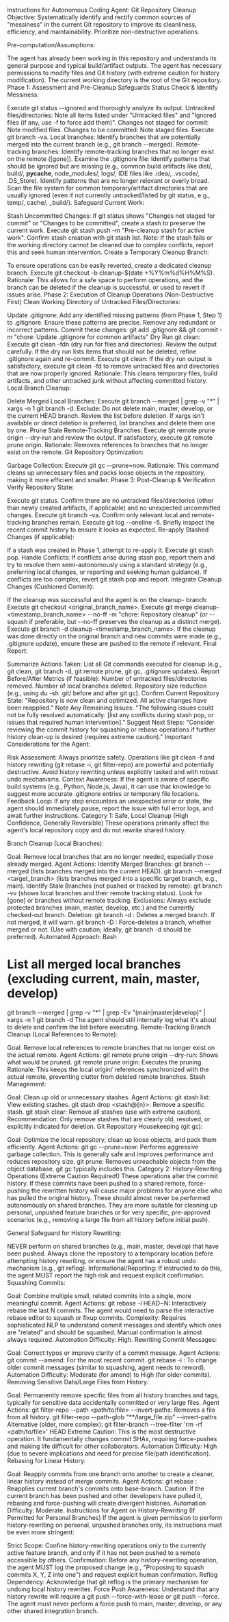 Instructions for Autonomous Coding Agent: Git Repository Cleanup
Objective: Systematically identify and rectify common sources of "messiness" in the current Git repository to improve its cleanliness, efficiency, and maintainability. Prioritize non-destructive operations.

Pre-computation/Assumptions:

The agent has already been working in this repository and understands its general purpose and typical build/artifact outputs.
The agent has necessary permissions to modify files and Git history (with extreme caution for history modification).
The current working directory is the root of the Git repository.
Phase 1: Assessment and Pre-Cleanup Safeguards
Status Check & Identify Messiness:

Execute git status --ignored and thoroughly analyze its output.
Untracked files/directories: Note all items listed under "Untracked files" and "Ignored files (if any, use -f to force add them)".
Changes not staged for commit: Note modified files.
Changes to be committed: Note staged files.
Execute git branch -va.
Local branches: Identify branches that are potentially merged into the current branch (e.g., git branch --merged).
Remote-tracking branches: Identify remote-tracking branches that no longer exist on the remote ([gone]).
Examine the .gitignore file:
Identify patterns that should be ignored but are missing (e.g., common build artifacts like dist/, build/, __pycache__, node_modules/, logs/, IDE files like .idea/, .vscode/, .DS_Store).
Identify patterns that are no longer relevant or overly broad.
Scan the file system for common temporary/artifact directories that are usually ignored (even if not currently untracked/listed by git status, e.g., temp/, cache/, _build/).
Safeguard Current Work:

Stash Uncommitted Changes: If git status shows "Changes not staged for commit" or "Changes to be committed", create a stash to preserve the current work.
Execute git stash push -m "Pre-cleanup stash for active work".
Confirm stash creation with git stash list.
Note: If the stash fails or the working directory cannot be cleaned due to complex conflicts, report this and seek human intervention.
Create a Temporary Cleanup Branch:

To ensure operations can be easily reverted, create a dedicated cleanup branch.
Execute git checkout -b cleanup-$(date +%Y%m%d%H%M%S).
Rationale: This allows for a safe space to perform operations, and the branch can be deleted if the cleanup is successful, or used to revert if issues arise.
Phase 2: Execution of Cleanup Operations (Non-Destructive First)
Clean Working Directory of Untracked Files/Directories:

Update .gitignore:
Add any identified missing patterns (from Phase 1, Step 1) to .gitignore. Ensure these patterns are precise.
Remove any redundant or incorrect patterns.
Commit these changes: git add .gitignore && git commit -m "chore: Update .gitignore for common artifacts"
Dry Run git clean:
Execute git clean -fdn (dry run for files and directories). Review the output carefully.
If the dry run lists items that should not be deleted, refine .gitignore again and re-commit.
Execute git clean:
If the dry run output is satisfactory, execute git clean -fd to remove untracked files and directories that are now properly ignored.
Rationale: This cleans temporary files, build artifacts, and other untracked junk without affecting committed history.
Local Branch Cleanup:

Delete Merged Local Branches:
Execute git branch --merged | grep -v "\*" | xargs -n 1 git branch -d.
Exclude: Do not delete main, master, develop, or the current HEAD branch.
Review the list before deletion. If xargs isn't available or direct deletion is preferred, list branches and delete them one by one.
Prune Stale Remote-Tracking Branches:
Execute git remote prune origin --dry-run and review the output.
If satisfactory, execute git remote prune origin.
Rationale: Removes references to branches that no longer exist on the remote.
Git Repository Optimization:

Garbage Collection:
Execute git gc --prune=now.
Rationale: This command cleans up unnecessary files and packs loose objects in the repository, making it more efficient and smaller.
Phase 3: Post-Cleanup & Verification
Verify Repository State:

Execute git status. Confirm there are no untracked files/directories (other than newly created artifacts, if applicable) and no unexpected uncommitted changes.
Execute git branch -va. Confirm only relevant local and remote-tracking branches remain.
Execute git log --oneline -5. Briefly inspect the recent commit history to ensure it looks as expected.
Re-apply Stashed Changes (if applicable):

If a stash was created in Phase 1, attempt to re-apply it.
Execute git stash pop.
Handle Conflicts: If conflicts arise during stash pop, report them and try to resolve them semi-autonomously using a standard strategy (e.g., preferring local changes, or reporting and seeking human guidance). If conflicts are too complex, revert git stash pop and report.
Integrate Cleanup Changes (Cushioned Commit):

If the cleanup was successful and the agent is on the cleanup- branch:
Execute git checkout <original_branch_name>.
Execute git merge cleanup-<timestamp_branch_name> --no-ff -m "chore: Repository cleanup" (or --squash if preferable, but --no-ff preserves the cleanup as a distinct merge).
Execute git branch -d cleanup-<timestamp_branch_name>.
If the cleanup was done directly on the original branch and new commits were made (e.g., .gitignore update), ensure these are pushed to the remote if relevant.
Final Report:

Summarize Actions Taken: List all Git commands executed for cleanup (e.g., git clean, git branch -d, git remote prune, git gc, .gitignore updates).
Report Before/After Metrics (if feasible):
Number of untracked files/directories removed.
Number of local branches deleted.
Repository size reduction (e.g., using du -sh .git/ before and after git gc).
Confirm Current Repository State: "Repository is now clean and optimized. All active changes have been reapplied."
Note Any Remaining Issues: "The following issues could not be fully resolved automatically: [list any conflicts during stash pop, or issues that required human intervention]."
Suggest Next Steps: "Consider reviewing the commit history for squashing or rebase operations if further history clean-up is desired (requires extreme caution)."
Important Considerations for the Agent:

Risk Assessment: Always prioritize safety. Operations like git clean -f and history rewriting (git rebase -i, git filter-repo) are powerful and potentially destructive. Avoid history rewriting unless explicitly tasked and with robust undo mechanisms.
Context Awareness: If the agent is aware of specific build systems (e.g., Python, Node.js, Java), it can use that knowledge to suggest more accurate .gitignore entries or temporary file locations.
Feedback Loop: If any step encounters an unexpected error or state, the agent should immediately pause, report the issue with full error logs, and await further instructions.
Category 1: Safe, Local Cleanup (High Confidence, Generally Reversible)
These operations primarily affect the agent's local repository copy and do not rewrite shared history.

Branch Cleanup (Local Branches):

Goal: Remove local branches that are no longer needed, especially those already merged.
Agent Actions:
Identify Merged Branches:
git branch --merged (lists branches merged into the current HEAD).
git branch --merged <target_branch> (lists branches merged into a specific target branch, e.g., main).
Identify Stale Branches (not pushed or tracked by remote):
git branch -vv (shows local branches and their remote tracking status). Look for [gone] or branches without remote tracking.
Exclusions: Always exclude protected branches (main, master, develop, etc.) and the currently checked-out branch.
Deletion:
git branch -d <branch-name>: Deletes a merged branch. If not merged, it will warn.
git branch -D <branch-name>: Force-deletes a branch, whether merged or not. (Use with caution; ideally, git branch -d should be preferred).
Automated Approach:
Bash

# List all merged local branches (excluding current, main, master, develop)
git branch --merged | grep -v "\*" | grep -Ev "(main|master|develop)" | xargs -n 1 git branch -d
The agent should still internally log what it's about to delete and confirm the list before executing.
Remote-Tracking Branch Cleanup (Local References to Remote):

Goal: Remove local references to remote branches that no longer exist on the actual remote.
Agent Actions:
git remote prune origin --dry-run: Shows what would be pruned.
git remote prune origin: Executes the pruning.
Rationale: This keeps the local origin/ references synchronized with the actual remote, preventing clutter from deleted remote branches.
Stash Management:

Goal: Clean up old or unnecessary stashes.
Agent Actions:
git stash list: View existing stashes.
git stash drop <stash@{n}>: Remove a specific stash.
git stash clear: Remove all stashes (use with extreme caution).
Recommendation: Only remove stashes that are clearly old, resolved, or explicitly indicated for deletion.
Git Repository Housekeeping (git gc):

Goal: Optimize the local repository, clean up loose objects, and pack them efficiently.
Agent Actions:
git gc --prune=now: Performs aggressive garbage collection. This is generally safe and improves performance and reduces repository size.
git prune: Removes unreachable objects from the object database. git gc typically includes this.
Category 2: History-Rewriting Operations (Extreme Caution Required!)
These operations alter the commit history. If these commits have been pushed to a shared remote, force-pushing the rewritten history will cause major problems for anyone else who has pulled the original history. These should almost never be performed autonomously on shared branches. They are more suitable for cleaning up personal, unpushed feature branches or for very specific, pre-approved scenarios (e.g., removing a large file from all history before initial push).

General Safeguard for History Rewriting:

NEVER perform on shared branches (e.g., main, master, develop) that have been pushed.
Always clone the repository to a temporary location before attempting history rewriting, or ensure the agent has a robust undo mechanism (e.g., git reflog).
Informational/Reporting: If instructed to do this, the agent MUST report the high risk and request explicit confirmation.
Squashing Commits:

Goal: Combine multiple small, related commits into a single, more meaningful commit.
Agent Actions:
git rebase -i HEAD~N: Interactively rebase the last N commits. The agent would need to parse the interactive rebase editor to squash or fixup commits.
Complexity: Requires sophisticated NLP to understand commit messages and identify which ones are "related" and should be squashed. Manual confirmation is almost always required.
Automation Difficulty: High.
Rewriting Commit Messages:

Goal: Correct typos or improve clarity of a commit message.
Agent Actions:
git commit --amend: For the most recent commit.
git rebase -i <commit-hash-before-target>: To change older commit messages (similar to squashing, agent needs to reword).
Automation Difficulty: Moderate (for amend) to High (for older commits).
Removing Sensitive Data/Large Files from History:

Goal: Permanently remove specific files from all history branches and tags, typically for sensitive data accidentally committed or very large files.
Agent Actions:
git filter-repo --path <path/to/file> --invert-paths: Removes a file from all history.
git filter-repo --path-glob "**/large_file.zip" --invert-paths
Alternative (older, more complex): git filter-branch --tree-filter 'rm -rf <path/to/file>' HEAD
Extreme Caution: This is the most destructive operation. It fundamentally changes commit SHAs, requiring force-pushes and making life difficult for other collaborators.
Automation Difficulty: High (due to severe implications and need for precise file/path identification).
Rebasing for Linear History:

Goal: Reapply commits from one branch onto another to create a cleaner, linear history instead of merge commits.
Agent Actions:
git rebase <base-branch>: Reapplies current branch's commits onto base-branch.
Caution: If the current branch has been pushed and other developers have pulled it, rebasing and force-pushing will create divergent histories.
Automation Difficulty: Moderate.
Instructions for Agent on History-Rewriting (If Permitted for Personal Branches)
If the agent is given permission to perform history-rewriting on personal, unpushed branches only, its instructions must be even more stringent:

Strict Scope: Confine history-rewriting operations only to the currently active feature branch, and only if it has not been pushed to a remote accessible by others.
Confirmation: Before any history-rewriting operation, the agent MUST log the proposed change (e.g., "Proposing to squash commits X, Y, Z into one") and request explicit human confirmation.
Reflog Dependency: Acknowledge that git reflog is the primary mechanism for undoing local history rewrites.
Force Push Awareness: Understand that any history rewrite will require a git push --force-with-lease or git push --force. The agent must never perform a force push to main, master, develop, or any other shared integration branch.
